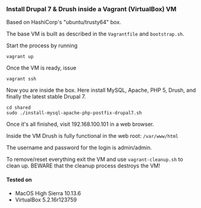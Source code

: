### Install Drupal 7 & Drush inside a Vagrant (VirtualBox) VM

Based on HashiCorp's "ubuntu/trusty64" box.

The base VM is built as described in the `Vagrantfile` and `bootstrap.sh`.

Start the process by running

``` shell
vagrant up
```

Once the VM is ready, issue

``` shell
vagrant ssh
```

Now you are inside the box. Here install MySQL, Apache, PHP 5, Drush, and finally the latest stable Drupal 7.

``` shell
cd shared
sudo ./install-mysql-apache-php-postfix-drupal7.sh
```

Once it's all finished, visit 192.168.100.101 in a web browser.

Inside the VM Drush is fully functional in the web root: `/var/www/html`

The username and password for the login is admin/admin.

To remove/reset everything exit the VM and use `vagrant-cleanup.sh` to clean up. BEWARE that the cleanup process destroys the VM!

#### Tested on

* MacOS High Sierra 10.13.6
* VirtualBox 5.2.16r123759
